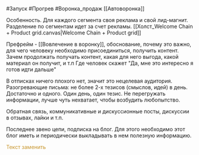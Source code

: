 #Запуск #Прогрев  #Воронка_продаж
[[Автоворонка]]

Особенность.
Для каждого сегмента своя реклама и свой лид-магнит. Разделение по сегментам идет за счет рекламы.
[[Холст_Welcome Chain + Product grid.canvas|Welcome Chain + Product grid]]

Префрейм - [[Вовлечение в воронку]], обоснование, почему это важно, для чего человеку необходимо присоединиться, получить контент. Зачем продолжать получать контент, какая для него выгода, какой материал он получит, и т.п 
Где человек скажет "Да, мне это интересно я готов идти дальше"

В отписках ничего плохого нет, значит это нецелевая аудитория.
Разогревающие письма: не более 2-х тезисов (смыслов, идей) в день. Достаточно и одного. Один день, один тезис. Не перегружать информации, лучше чуть нехватает, чтобы возбудить любопытство.

Обратная связь, коммуникативные и дискуссионные посты, дискуссии в отзывах, лайки и т.п.

Последнее звено цепи, подписка на блог. Для этого необходимо этот блог иметь и периодически выкладывать в нем полезную информацию.


<span style='color:#c7952b'>Текст заменить</span>
